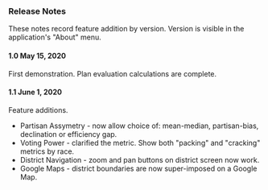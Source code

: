 ### Release Notes
These notes record feature addition by version. Version is visible in the application's "About" menu.

#### 1.0 May 15, 2020
First demonstration. Plan evaluation calculations are complete.  

#### 1.1 June 1, 2020
Feature additions.
 * Partisan Assymetry - now allow choice of: mean-median, partisan-bias, declination or efficiency gap.
 * Voting Power - clarified the metric. Show both "packing" and "cracking" metrics by race.
 * District Navigation - zoom and pan buttons on district screen now work.
 * Google Maps - district boundaries are now super-imposed on a Google Map.
